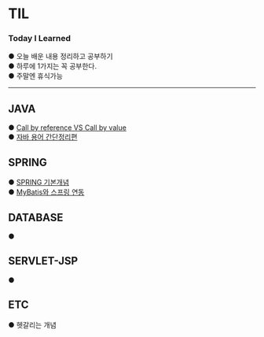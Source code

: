 <h1> TIL
  <h3>Today I Learned </h3>
● 오늘 배운 내용 정리하고 공부하기 <br>
● 하루에 1가지는 꼭 공부한다.<br>
● 주말엔 휴식가능<br>

----------------------------------------------------------------------------------

## JAVA
● [Call by reference VS Call by value](https://github.com/JeonDoHyun/TIL/blob/main/JAVA/Callby.md)<BR>
● [자바 용어 간단정리편](https://github.com/JeonDoHyun/TIL/blob/main/JAVA/JAVA%20%EC%9A%A9%EC%96%B4%20%EB%B0%8F%20%EA%B0%9C%EB%85%90%20%EA%B0%84%EB%8B%A8%EC%A0%95%EB%A6%AC.md)<BR>
## SPRING
● [SPRING 기본개념](https://github.com/JeonDoHyun/TIL/blob/main/Spring/SPRING%20%EA%B0%9C%EB%85%90%EC%A0%95%EB%A6%AC.md)<br>
● [MyBatis와 스프링 연동](https://github.com/JeonDoHyun/TIL/blob/main/Spring/MyBatis%20%EC%97%B0%EB%8F%99.md)
## DATABASE
● 
## SERVLET-JSP
● 
## ETC
● 헷갈리는 개념
